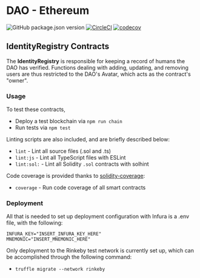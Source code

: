 # DAO - Ethereum
![GitHub package.json version](https://img.shields.io/badge/version-v1.0.0-g)
[![CircleCI](https://circleci.com/gh/dOrgTech/ID-DAO/tree/dev.svg?style=svg)](https://circleci.com/gh/dOrgTech/ID-DAO/tree/dev)
[![codecov](https://codecov.io/gh/dOrgTech/ID-DAO/branch/dev/graph/badge.svg)](https://codecov.io/gh/dOrgTech/ID-DAO)

## IdentityRegistry Contracts

The **IdentityRegistry** is responsible for keeping a record of humans the DAO has verified. Functions dealing with adding, updating, and removing users are thus restricted to the DAO's Avatar, which acts as the contract's "owner".

### Usage

To test these contracts,
  * Deploy a test blockchain via `npm run chain`
  * Run tests via `npm test`

Linting scripts are also included, and are briefly described below:
  * `lint` - Lint all source files (.sol and .ts)
  * `lint:js` - Lint all TypeScript files with ESLint
  * `lint:sol:` - Lint all Solidity `.sol` contracts with solhint

Code coverage is provided thanks to [solidity-coverage](https://github.com/sc-forks/solidity-coverage):
  * `coverage` - Run code coverage of all smart contracts

### Deployment

All that is needed to set up deployment configuration with Infura is a .env file, with the following:

```
INFURA_KEY="INSERT_INFURA_KEY_HERE"
MNEMONIC="INSERT_MNEMONIC_HERE"
```

Only deployment to the Rinkeby test network is currently set up, which can be accomplished through the following command:
  * `truffle migrate --network rinkeby`
